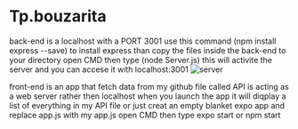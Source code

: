
# Tp.bouzarita

back-end is a localhost with a PORT 3001
  use this command (npm install express --save) to install express than copy the files inside the back-end to your directory 
  open CMD then type (node Server.js) 
  this will activite the server and you can accese it with localhost:3001 
 ![server](https://user-images.githubusercontent.com/84995938/121235322-05ec8100-c895-11eb-9a58-237a21a8ade7.PNG) 

front-end is an app that fetch data from my github file called API is acting as a web server rather then localhost when you launch the app it will diqplay a list of everything
in my API file or just creat an empty blanket expo app and replace app.js with my app.js
open CMD then type expo start or npm start
